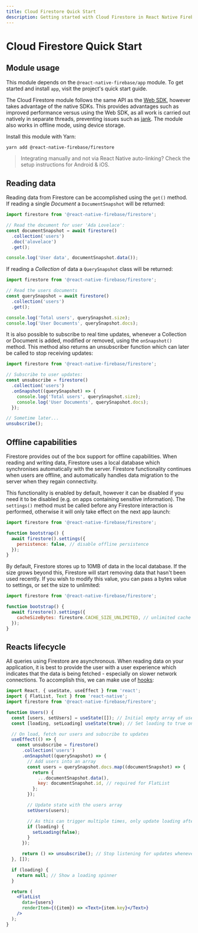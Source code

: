 ```yaml
---
title: Cloud Firestore Quick Start
description: Getting started with Cloud Firestore in React Native Firebase
---
```


# Cloud Firestore Quick Start

## Module usage

This module depends on the `@react-native-firebase/app` module. To get started and install `app`,
visit the project's <Anchor version={false} group={false} href="/quick-start">quick start</Anchor> guide.

The Cloud Firestore module follows the same API as the [Web SDK](https://firebase.google.com/docs/reference/js/firebase.firestore), however takes advantage of the native SDKs. This provides advantages such as improved performance versus using the Web SDK, as all work is carried out natively in separate threads, preventing issues such as [jank](https://facebook.github.io/react-native/docs/performance#js-frame-rate-javascript-thread). The module also works in offline mode, using device storage.

Install this module with Yarn:

```bash
yarn add @react-native-firebase/firestore
```

> Integrating manually and not via React Native auto-linking? Check the setup instructions for <Anchor version group href="/android">Android</Anchor> & <Anchor version group href="/ios">iOS</Anchor>.

## Reading data

Reading data from Firestore can be accomplished using the `get()` method. If reading a single *Document* a `DocumentSnapshot` will be returned:

```js
import firestore from '@react-native-firebase/firestore';

// Read the document for user 'Ada Lovelace':
const documentSnapshot = await firestore()
  .collection('users')
  .doc('alovelace')
  .get();

console.log('User data', documentSnapshot.data());
```

If reading a *Collection* of data  a `QuerySnapshot` class will be returned:

```js
import firestore from '@react-native-firebase/firestore';

// Read the users documents
const querySnapshot = await firestore()
  .collection('users')
  .get();

console.log('Total users', querySnapshot.size);
console.log('User Documents', querySnapshot.docs);
```

It is also possible to subscribe to real time updates, whenever a Collection or Document is added, modified or removed, using the `onSnapshot()` method. This method also returns an unsubscriber function which can later be called to stop receiving updates:

```js
import firestore from '@react-native-firebase/firestore';

// Subscribe to user updates:
const unsubscribe = firestore()
  .collection('users')
  .onSnapshot((querySnapshot) => {
    console.log('Total users', querySnapshot.size);
    console.log('User Documents', querySnapshot.docs);
  });

// Sometime later...
unsubscribe();
```

## Offline capabilities

Firestore provides out of the box support for offline capabilities. When reading and writing data, Firestore uses a local database which synchronises automatically with the server. Firestore functionality continues when users are offline, and automatically handles data migration to the server when they regain connectivity.

This functionality is enabled by default, however it can be disabled if you need it to be disabled (e.g. on apps containing sensitive information). The `settings()` method must be called before any Firestore interaction is performed, otherwise it will only take effect on the next app launch:

```js
import firestore from '@react-native-firebase/firestore';

function bootstrap() {
  await firestore().settings({
    persistence: false, // disable offline persistence
  });
}
```

By default, Firestore stores up to 10MB of data in the local database. If the size grows beyond this, Firestore will start removing data that hasn't been used recently. If you wish to modify this value, you can pass a bytes value to settings, or set the size to unlimited:

```js
import firestore from '@react-native-firebase/firestore';

function bootstrap() {
  await firestore().settings({
    cacheSizeBytes: firestore.CACHE_SIZE_UNLIMITED, // unlimited cache size
  });
}
```

## Reacts lifecycle

All queries using Firestore are asynchronous. When reading data on your application, it is best to provide the user with a user experience which indicates that the data is being fetched - especially on slower network connections. To accomplish this, we can make use of [hooks](https://reactjs.org/docs/hooks-intro.html):

```jsx
import React, { useState, useEffect } from 'react';
import { FlatList, Text } from 'react-native';
import firestore from '@react-native-firebase/firestore';

function Users() {
  const [users, setUsers] = useState([]); // Initial empty array of users
  const [loading, setLoading] useState(true); // Set loading to true on component mount

  // On load, fetch our users and subscribe to updates
  useEffect(() => {
    const unsubscribe = firestore()
      .collection('users')
      .onSnapshot((querySnapshot) => {
        // Add users into an array
        const users = querySnapshot.docs.map((documentSnapshot) => {
          return {
            ...documentSnapshot.data(),
            key: documentSnapshot.id, // required for FlatList
          };
        });

        // Update state with the users array
        setUsers(users);

        // As this can trigger multiple times, only update loading after the first update
        if (loading) {
          setLoading(false);
        }
      });

      return () => unsubscribe(); // Stop listening for updates whenever the component unmounts
  }, []);

  if (loading) {
    return null; // Show a loading spinner
  }

  return (
    <FlatList
      data={users}
      renderItem={({item}) => <Text>{item.key}</Text>}
    />
  );
}
```
